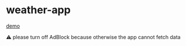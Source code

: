 # weather-app

[demo](https://thanh-luan-nguyen.github.io/weather-app/)

⚠️ please turn off AdBlock because otherwise the app cannot fetch data
